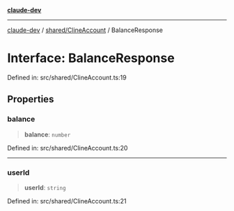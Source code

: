 [**claude-dev**](../../../README.md)

***

[claude-dev](../../../README.md) / [shared/ClineAccount](../README.md) / BalanceResponse

# Interface: BalanceResponse

Defined in: src/shared/ClineAccount.ts:19

## Properties

### balance

> **balance**: `number`

Defined in: src/shared/ClineAccount.ts:20

***

### userId

> **userId**: `string`

Defined in: src/shared/ClineAccount.ts:21

